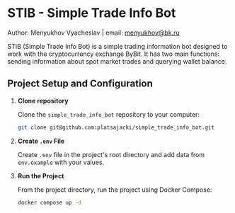 # STIB - Simple Trade Info Bot

Author: Menyukhov Vyacheslav | email: menyukhov@bk.ru

STIB (Simple Trade Info Bot) is a simple trading information bot designed to work with the cryptocurrency exchange ByBit. It has two main functions: sending information about spot market trades and querying wallet balance.

## Project Setup and Configuration

1. **Clone repository**

    Clone the `simple_trade_info_bot` repository to your computer:

    ```bash
    git clone git@github.com:platsajacki/simple_trade_info_bot.git
    ```

2. **Create `.env` File**

    Create `.env` file in the project's root directory and add data from `env.example` with your values.

3. **Run the Project**

    From the project directory, run the project using Docker Compose:

    ```bash
    docker compose up -d
    ```
